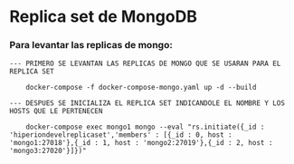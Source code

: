 # Replica set de MongoDB

### Para levantar las replicas de mongo:

	--- PRIMERO SE LEVANTAN LAS REPLICAS DE MONGO QUE SE USARAN PARA EL REPLICA SET
	
		docker-compose -f docker-compose-mongo.yaml up -d --build

	--- DESPUES SE INICIALIZA EL REPLICA SET INDICANDOLE EL NOMBRE Y LOS HOSTS QUE LE PERTENECEN
	
		docker-compose exec mongo1 mongo --eval "rs.initiate({_id : 'hiperiondevelreplicaset','members' : [{_id : 0, host : 'mongo1:27018'},{_id : 1, host : 'mongo2:27019'},{_id : 2, host : 'mongo3:27020'}]})"